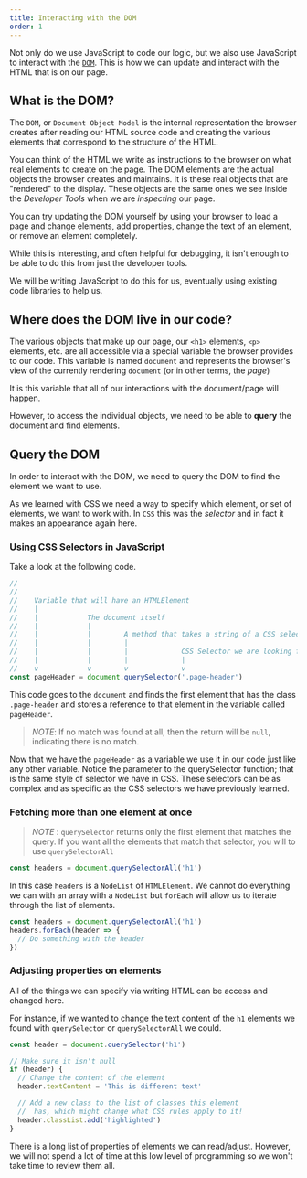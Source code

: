 ```yaml
---
title: Interacting with the DOM
order: 1
---
```


Not only do we use JavaScript to code our logic, but we also use JavaScript to
interact with the
[`DOM`](https://developer.mozilla.org/en-US/docs/Web/API/Document_Object_Model).
This is how we can update and interact with the HTML that is on our page.

## What is the DOM?

The `DOM`, or `Document Object Model` is the internal representation the browser
creates after reading our HTML source code and creating the various elements
that correspond to the structure of the HTML.

You can think of the HTML we write as instructions to the browser on what real
elements to create on the page. The DOM elements are the actual objects the
browser creates and maintains. It is these real objects that are "rendered" to
the display. These objects are the same ones we see inside the _Developer Tools_
when we are _inspecting_ our page.

You can try updating the DOM yourself by using your browser to load a page and
change elements, add properties, change the text of an element, or remove an
element completely.

While this is interesting, and often helpful for debugging, it isn't enough to
be able to do this from just the developer tools.

We will be writing JavaScript to do this for us, eventually using existing code
libraries to help us.

## Where does the DOM live in our code?

The various objects that make up our page, our `<h1>` elements, `<p>` elements,
etc. are all accessible via a special variable the browser provides to our code.
This variable is named `document` and represents the browser's view of the
currently rendering `document` (or in other terms, the _page_)

It is this variable that all of our interactions with the document/page will
happen.

However, to access the individual objects, we need to be able to **query** the
document and find elements.

## Query the DOM

In order to interact with the DOM, we need to query the DOM to find the element
we want to use.

As we learned with CSS we need a way to specify which element, or set of
elements, we want to work with. In `CSS` this was the _selector_ and in fact it
makes an appearance again here.

### Using CSS Selectors in JavaScript

Take a look at the following code.

```javascript
//
//
//    Variable that will have an HTMLElement
//    |
//    |            The document itself
//    |            |
//    |            |        A method that takes a string of a CSS selector and returns the *first* matching element
//    |            |        |
//    |            |        |             CSS Selector we are looking for
//    |            |        |             |
//    v            v        v             v
const pageHeader = document.querySelector('.page-header')
```

This code goes to the `document` and finds the first element that has the class
`.page-header` and stores a reference to that element in the variable called
`pageHeader`.

> _NOTE_: If no match was found at all, then the return will be `null`,
> indicating there is no match.

Now that we have the `pageHeader` as a variable we use it in our code just like
any other variable. Notice the parameter to the querySelector function; that is
the same style of selector we have in CSS. These selectors can be as complex and
as specific as the CSS selectors we have previously learned.

### Fetching more than one element at once

> _NOTE_ : `querySelector` returns only the first element that matches the
> query. If you want all the elements that match that selector, you will to use
> `querySelectorAll`

```javascript
const headers = document.querySelectorAll('h1')
```

In this case `headers` is a `NodeList` of `HTMLElement`. We cannot do everything
we can with an array with a `NodeList` but `forEach` will allow us to iterate
through the list of elements.

```javascript
const headers = document.querySelectorAll('h1')
headers.forEach(header => {
  // Do something with the header
})
```

### Adjusting properties on elements

All of the things we can specify via writing HTML can be access and changed
here.

For instance, if we wanted to change the text content of the `h1` elements we
found with `querySelector` or `querySelectorAll` we could.

```javascript
const header = document.querySelector('h1')

// Make sure it isn't null
if (header) {
  // Change the content of the element
  header.textContent = 'This is different text'

  // Add a new class to the list of classes this element
  //  has, which might change what CSS rules apply to it!
  header.classList.add('highlighted')
}
```

There is a long list of properties of elements we can read/adjust. However, we
will not spend a lot of time at this low level of programming so we won't take
time to review them all.
